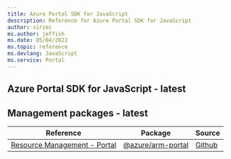 ```yaml
---
title: Azure Portal SDK for JavaScript
description: Reference for Azure Portal SDK for JavaScript
author: xirzec
ms.author: jeffish
ms.date: 05/04/2022
ms.topic: reference
ms.devlang: JavaScript
ms.service: Portal
---
```

## Azure Portal SDK for JavaScript - latest
## Management packages - latest
| Reference | Package | Source |
|---|---|---|
|[Resource Management - Portal](javascript/api/overview/azure/arm-portal-readme)|[@azure/arm-portal](https://www.npmjs.com/package/@azure/arm-portal)|[Github](https://github.com/Azure/azure-sdk-for-js/blob/main/sdk/portal/arm-portal)|

